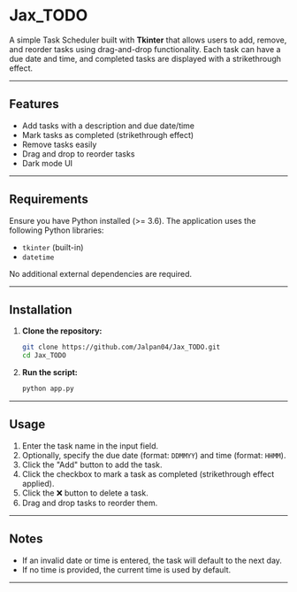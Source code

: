# Jax_TODO

A simple Task Scheduler built with **Tkinter** that allows users to add, remove, and reorder tasks using drag-and-drop functionality. Each task can have a due date and time, and completed tasks are displayed with a strikethrough effect.

---

## Features

- Add tasks with a description and due date/time
- Mark tasks as completed (strikethrough effect)
- Remove tasks easily
- Drag and drop to reorder tasks
- Dark mode UI

---

## Requirements

Ensure you have Python installed (>= 3.6). The application uses the following Python libraries:

- `tkinter` (built-in)
- `datetime`

No additional external dependencies are required.

---

## Installation

1. **Clone the repository:**
   ```sh
   git clone https://github.com/Jalpan04/Jax_TODO.git
   cd Jax_TODO
   ```
   
2. **Run the script:**
   ```sh
   python app.py
   ```

---

## Usage

1. Enter the task name in the input field.
2. Optionally, specify the due date (format: `DDMMYY`) and time (format: `HHMM`).
3. Click the "Add" button to add the task.
4. Click the checkbox to mark a task as completed (strikethrough effect applied).
5. Click the ❌ button to delete a task.
6. Drag and drop tasks to reorder them.

---

## Notes

- If an invalid date or time is entered, the task will default to the next day.
- If no time is provided, the current time is used by default.

---
